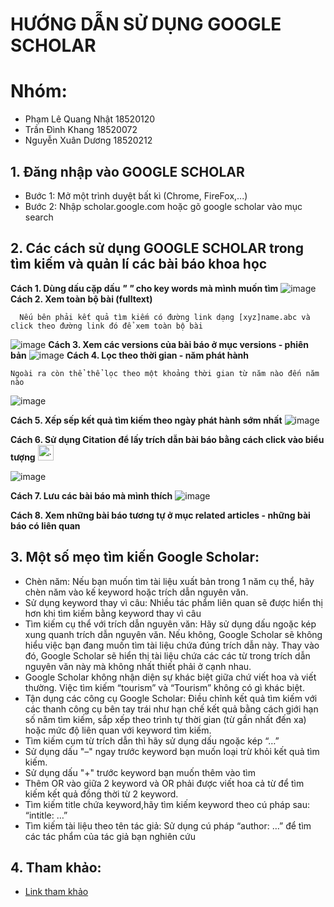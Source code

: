 # HƯỚNG DẪN SỬ DỤNG GOOGLE SCHOLAR

# Nhóm: 
- Phạm Lê Quang Nhật 18520120
- Trần Đình Khang 18520072
- Nguyễn Xuân Dương 18520212


## 1. Đăng nhập vào GOOGLE SCHOLAR
-  Bước 1: Mở một trình duyệt bất kì (Chrome, FireFox,...)
-  Bước 2: Nhập scholar.google.com hoặc gõ google scholar vào mục search 


## 2. Các cách sử dụng GOOGLE SCHOLAR trong tìm kiếm và quản lí các bài báo khoa học
   **Cách 1. Dùng dấu cặp dấu _" "_ cho key words mà mình muốn tìm**
   ![image](https://user-images.githubusercontent.com/62539475/111025937-1027ec00-841a-11eb-9a0b-cc4a5b090505.png)
   **Cách 2. Xem toàn bộ bài (fulltext)**
   
      Nếu bên phải kết quả tìm kiếm có đường link dạng [xyz]name.abc và click theo đường link đó để xem toàn bộ bài 
   ![image](https://user-images.githubusercontent.com/62539475/111025998-7b71be00-841a-11eb-85cb-8358da462ec2.png)
   **Cách 3. Xem các versions của bài báo ở mục versions - phiên bản**
   ![image](https://user-images.githubusercontent.com/62539475/111026112-2edab280-841b-11eb-9b28-61c33166d04e.png)
   **Cách 4. Lọc theo thời gian - năm phát hành**
   
    Ngoài ra còn thể thể lọc theo một khoảng thời gian từ năm nào đến năm nào
   ![image](https://user-images.githubusercontent.com/62539475/111026159-7feaa680-841b-11eb-9e26-04e21cc09fd4.png)

   **Cách 5. Xếp sếp kết quả tìm kiếm theo ngày phát hành sớm nhất**
   ![image](https://user-images.githubusercontent.com/62539475/111026317-3d759980-841c-11eb-840b-a6276885be08.png)

   **Cách 6. Sử dụng Citation để lấy trích dẫn bài báo bằng cách click vào biểu tượng** <img src="https://user-images.githubusercontent.com/62539475/111026418-b37a0080-841c-11eb-90c5-41ebbbebd1e0.png" alt="..." width="25" />

   ![image](https://user-images.githubusercontent.com/62539475/111026378-76157300-841c-11eb-9072-d94ad25a703c.png)

   
  **Cách 7. Lưu các bài báo mà mình thích**
   ![image](https://user-images.githubusercontent.com/62539475/111026504-27b4a400-841d-11eb-988f-811e78825aa4.png)

   
   **Cách 8. Xem những bài báo tương tự ở mục related articles - những bài báo có liên quan**


## 3. Một số mẹo tìm kiến Google Scholar:
- Chèn năm: Nếu bạn muốn tìm tài liệu xuất bản trong 1 năm cụ thể, hãy chèn năm vào kế keyword hoặc trích dẫn nguyên văn.
- Sử dụng keyword thay vì câu: Nhiều tác phẩm liên quan sẽ được hiển thị hơn khi tìm kiếm bằng keyword thay vì câu
- Tìm kiếm cụ thể với trích dẫn nguyên văn: Hãy sử dụng dấu ngoặc kép xung quanh trích dẫn nguyên văn. Nếu không, Google Scholar sẽ không hiểu việc bạn đang muốn tìm tài liệu chứa đúng trích dẫn này. Thay vào đó, Google Scholar sẽ hiển thị tài liệu chứa các các từ trong trích dẫn nguyên văn này mà không nhất thiết phải ở cạnh nhau.
- Google Scholar không nhận diện sự khác biệt giữa chứ viết hoa và viết thường. Việc tìm kiếm “tourism” và “Tourism” không có gì khác biệt.
- Tận dụng các công cụ Google Scholar: Điều chỉnh kết quả tìm kiếm với các thanh công cụ bên tay trái như hạn chế kết quả bằng cách giới hạn số năm tìm kiếm, sắp xếp theo trình tự thời gian (từ gần nhất đến xa) hoặc mức độ liên quan với keyword tìm kiếm.
- Tìm kiếm cụm từ trích dẫn thì hãy sử dụng dấu ngoặc kép “…”
- Sử dụng dấu "–" ngay trước keyword bạn muốn loại trừ khỏi kết quả tìm kiếm.
- Sử dụng dấu "+" trước keyword bạn muốn thêm vào tìm
- Thêm OR vào giữa 2 keyword và OR phải được viết hoa cả từ để tìm kiếm kết quả đồng thời từ 2 keyword.
- Tìm kiếm title chứa keyword,hãy tìm kiếm keyword theo cú pháp sau: “intitle: …”
- Tìm kiếm tài liệu theo tên tác giả: Sử dụng cú pháp “author: …” để tìm các tác phẩm của tác giả bạn nghiên cứu


## 4. Tham khảo:
- [Link tham khảo](https://maas.vn/bat-mi-huong-dan-su-dung-google-scholar/)


